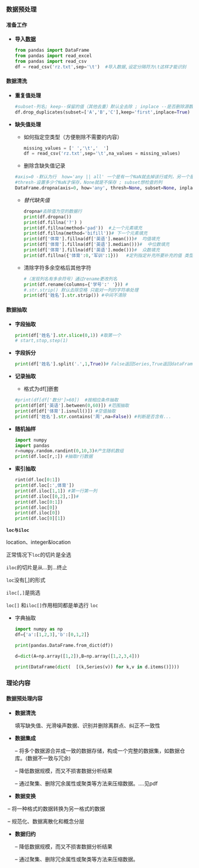 ### 数据预处理

#### 准备工作

* **导入[数据](rz.txt)**

  ```python
  from pandas import DataFrame
  from pandas import read_excel
  from pandas import read_csv
  df = read_csv('rz.txt',sep='\t')  #导入数据,设定分隔符为\t这样才能识别
  ```

#### 数据清洗

* **重复值处理**

  ```python
  #subset-列名; keep--保留的值（其他去重）默认全去除 ; inplace --是否删除源数据
  df.drop_duplicates(subset=['A','B','C'],keep='first',inplace=True)
  ```

* **缺失值处理**

  * 如何指定空类型（方便剔除不需要的内容）

    ```python
    missing_values = [' ','\t','  ']
    df = read_csv('rz.txt',sep='\t',na_values = missing_values)
    ```

  * 删除含缺失值记录

  ```python
  #axis=0 -默认为行  how='any || all' 一个是有一个NaN就去掉该行或列，另一个是必须全为NaN
  #thresh-设置多少个NaN才保存，None就是不保存 ; subset想检查的列
  DataFrame.dropna(axis=0, how='any', thresh=None, subset=None, inplace=False)
  ```

  * *替代缺失值*

    ```python
    dropna#去除值为空的数据行 
    print(df.dropna())
    print(df.fillna('?') ) 
    print(df.fillna(method='pad'))  #上一个元素填充
    print(df.fillna(method='bifill'))# 下一个元素填充
    print(df['体育'].fillna(df['英语'].mean()))#  均值填充
    print(df['体育'].fillna(df['英语'].median()))#  中位数填充
    print(df['体育'].fillna(df['英语'].mode()))#  众数填充
    print(df.fillna({'体育':0,'军训':1}))   #定列指定补充所要补充的值 类型为字典
    ```

  * 清除字符多余空格后其他字符

    ```python
    #（发现列名有多余符号）通过rename更改列名
    print(df.rename(columns={'学号':' '})) #
    #.str.strip() 默认去除空格 只能对一列的字符串处理
    print(df['姓名'].str.strip()) #中间不清除
    ```

    

#### 数据抽取

* **字段抽取**

  ```python
  print(df['姓名'].str.slice(0,1)) #取第一个
  # start,stop,step(1)
  ```

* **字段拆分**

  ```python
  print(df['姓名'].split('.',1,True))# False返回Series,True返回dataFrame
  
  ```

  

* **记录抽取**

  * 格式为df[]嵌套

  ```python
  #print(df[df['数分']>60])  #按相应条件抽取
  print(df[df['英语'].between(0,60)]) #范围抽取
  print(df[df['体育'].isnull()]) #空值抽取
  print(df['姓名'].str.contains('周',na=False)) #判断是否含有...
  ```

  

* **随机抽样**

  ```python
  import numpy
  import pandas
  r=numpy.random.randint(0,10,3)#产生随机数组
  print(df.loc[r,:]) #抽取r行数据
  ```

* **索引抽取**

  ```python
  rint(df.loc[0:1])
  print(df.loc[:',体育'])
  print(df.iloc[1,1]) #第一行第一列
  print(df.iloc[[0,2],:])#
  print(df.loc[0:1])
  print(df.loc[0])
  print(df.iloc[0])
  print(df.loc[0][1])
  ```
  

**`loc与iloc`**

location、integer&location

正常情况下`loc`的切片是全选

`iloc`的切片是从...到...终止

`loc`没有[,]的形式

`iloc[,]`是挑选

`loc[]` 和`iloc[]`作用相同都是单选行 `loc `

* 字典抽取

  ```python
  import numpy as np
  df={'a':[1,2,3],'b':[0,1,2]}
  
  print(pandas.DataFrame.from_dict(df))
  
  d=dict(A=np.array([1,2]),B=np.array([1,2,3,4]))
  
  print(DataFrame(dict(  [(k,Series(v)) for k,v in d.items()])))
  ```
  



### 理论内容

#### 数据预处理内容

* **数据清洗**

  填写缺失值、光滑噪声数据、识别并删除离群点、纠正不一致性

* **数据集成**

  – 将多个数据源合并成一致的数据存储，构成一个完整的数据集，如数据仓库。(数据不一致与冗余)

  – 降低数据规模，而又不损害数据分析结果

  – 通过聚集、删除冗余属性或聚类等方法来压缩数据。....见pdf

* **数据变换**

​       – 将一种格式的数据转换为另一格式的数据

​       – 规范化、数据离散化和概念分层

* **数据归约**

  – 降低数据规模，而又不损害数据分析结果

  – 通过聚集、删除冗余属性或聚类等方法来压缩数据。

  





